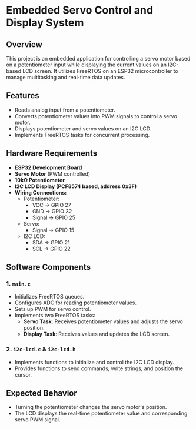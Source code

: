 # Embedded Servo Control and Display System

## Overview
This project is an embedded application for controlling a servo motor based on a potentiometer input while displaying the current values on an I2C-based LCD screen. It utilizes FreeRTOS on an ESP32 microcontroller to manage multitasking and real-time data updates.

## Features
- Reads analog input from a potentiometer.
- Converts potentiometer values into PWM signals to control a servo motor.
- Displays potentiometer and servo values on an I2C LCD.
- Implements FreeRTOS tasks for concurrent processing.

## Hardware Requirements
- **ESP32 Development Board**
- **Servo Motor** (PWM controlled)
- **10kΩ Potentiometer**
- **I2C LCD Display (PCF8574 based, address 0x3F)**
- **Wiring Connections:**
  - Potentiometer:
    - VCC → GPIO 27
    - GND → GPIO 32
    - Signal → GPIO 25
  - Servo:
    - Signal → GPIO 15
  - I2C LCD:
    - SDA → GPIO 21
    - SCL → GPIO 22

## Software Components
### 1. `main.c`
- Initializes FreeRTOS queues.
- Configures ADC for reading potentiometer values.
- Sets up PWM for servo control.
- Implements two FreeRTOS tasks:
  - **Servo Task**: Receives potentiometer values and adjusts the servo position.
  - **Display Task**: Receives values and updates the LCD screen.

### 2. `i2c-lcd.c` & `i2c-lcd.h`
- Implements functions to initialize and control the I2C LCD display.
- Provides functions to send commands, write strings, and position the cursor.

## Expected Behavior
- Turning the potentiometer changes the servo motor's position.
- The LCD displays the real-time potentiometer value and corresponding servo PWM signal.

